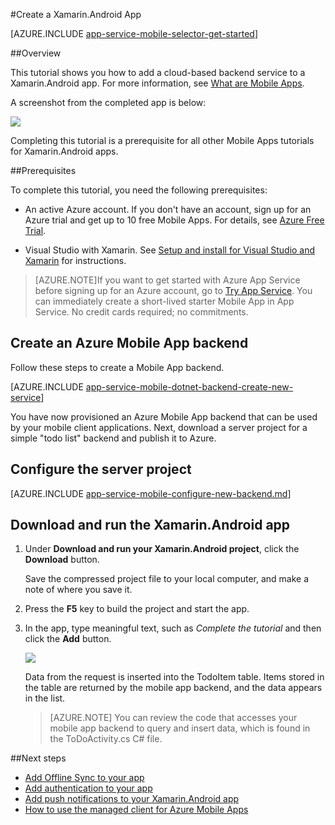 <properties
    pageTitle="Get Started with Azure Mobile Apps for Xamarin.Android apps"
    description="Follow this tutorial to get started using Azure Mobile Apps for Xamarin Android development"
    services="app-service\mobile"
    documentationCenter="xamarin"
    authors="adrianhall"
    manager="erikre"
    editor="" />

<tags
    ms.service="app-service-mobile"
    ms.workload="mobile"
    ms.tgt_pltfrm="mobile-xamarin-android"
    ms.devlang="dotnet"
    ms.topic="hero-article"
    ms.date="10/01/2016"
    ms.author="adrianha" />

#<a name="create-a-xamarinandroid-app"></a>Create a Xamarin.Android App

[AZURE.INCLUDE [app-service-mobile-selector-get-started](../../includes/app-service-mobile-selector-get-started.md)]

##<a name="overview"></a>Overview

This tutorial shows you how to add a cloud-based backend service to a Xamarin.Android app. For more information, see [What are Mobile Apps](app-service-mobile-value-prop.md).

A screenshot from the completed app is below:

![][0]

Completing this tutorial is a prerequisite for all other Mobile Apps tutorials for Xamarin.Android apps.

##<a name="prerequisites"></a>Prerequisites

To complete this tutorial, you need the following prerequisites:

* An active Azure account. If you don't have an account, sign up for an Azure trial and get up to 10 free Mobile Apps. For details, see [Azure Free Trial](https://azure.microsoft.com/pricing/free-trial/).

* Visual Studio with Xamarin. See [Setup and install for Visual Studio and Xamarin](https://msdn.microsoft.com/library/mt613162.aspx) for instructions.

>[AZURE.NOTE]If you want to get started with Azure App Service before signing up for an Azure account, go to [Try App Service](https://tryappservice.azure.com/?appServiceName=mobile).  You can immediately create a short-lived starter Mobile App in App Service. No credit cards required; no commitments.

## <a name="create-an-azure-mobile-app-backend"></a>Create an Azure Mobile App backend

Follow these steps to create a Mobile App backend.

[AZURE.INCLUDE [app-service-mobile-dotnet-backend-create-new-service](../../includes/app-service-mobile-dotnet-backend-create-new-service.md)]

You have now provisioned an Azure Mobile App backend that can be used by your mobile client applications. Next, download a server project for a simple "todo list" backend and publish it to Azure.

## <a name="configure-the-server-project"></a>Configure the server project

[AZURE.INCLUDE [app-service-mobile-configure-new-backend.md](../../includes/app-service-mobile-configure-new-backend.md)]

## <a name="download-and-run-the-xamarinandroid-app"></a>Download and run the Xamarin.Android app

1. Under **Download and run your Xamarin.Android project**, click the **Download** button.

    Save the compressed project file to your local computer, and make a note of where you save it.

2. Press the **F5** key to build the project and start the app.

3. In the app, type meaningful text, such as _Complete the tutorial_ and then click the **Add** button.

    ![][10]

    Data from the request is inserted into the TodoItem table. Items stored in the table are returned by the mobile app backend, and the data appears in the list.

    > [AZURE.NOTE] You can review the code that accesses your mobile app backend to query and insert data, which is found in the ToDoActivity.cs C# file.

##<a name="next-steps"></a>Next steps

* [Add Offline Sync to your app](app-service-mobile-xamarin-android-get-started-offline-data.md)
* [Add authentication to your app](app-service-mobile-xamarin-android-get-started-users.md)
* [Add push notifications to your Xamarin.Android app](app-service-mobile-xamarin-android-get-started-push.md)
* [How to use the managed client for Azure Mobile Apps](app-service-mobile-dotnet-how-to-use-client-library.md)


<!-- Images. -->
[0]: ./media/app-service-mobile-xamarin-android-get-started/mobile-quickstart-completed-android.png
[6]: ./media/app-service-mobile-xamarin-android-get-started/mobile-portal-quickstart-xamarin.png
[8]: ./media/app-service-mobile-xamarin-android-get-started/mobile-xamarin-project-android-vs.png
[9]: ./media/app-service-mobile-xamarin-android-get-started/mobile-xamarin-project-android-xs.png
[10]: ./media/app-service-mobile-xamarin-android-get-started/mobile-quickstart-startup-android.png

<!-- URLs. -->
[Azure Portal]: https://azure.portal.com/
[Visual Studio]: https://go.microsoft.com/fwLink/p/?LinkID=534203
